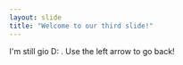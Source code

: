 ```yaml
---
layout: slide
title: "Welcome to our third slide!"
---
```

I'm still gio D: .
Use the left arrow to go back!
